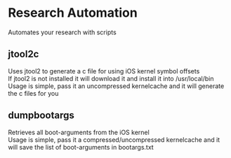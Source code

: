 # Research Automation
Automates your research with scripts

## jtool2c
Uses jtool2 to generate a c file for using iOS kernel symbol offsets  
If jtool2 is not installed it will download it and install it into /usr/local/bin  
Usage is simple, pass it an uncompressed kernelcache and it will generate the c files for you  

## dumpbootargs
Retrieves all boot-arguments from the iOS kernel  
Usage is simple, pass it a compressed/uncompressed kernelcache and it will save the list of boot-arguments in bootargs.txt  

